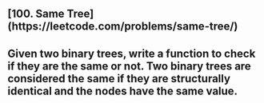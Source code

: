 <h2>[100. Same Tree](https://leetcode.com/problems/same-tree/)<h2>

Given two binary trees, write a function to check if they are the same or not.
Two binary trees are considered the same if they are structurally identical and the nodes have the same value.